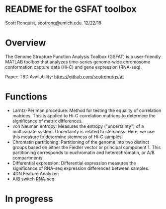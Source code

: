 # README for the GSFAT toolbox

Scott Ronquist, scotronq@umich.edu. 12/22/18

# Overview
The Genome Structure Function Analysis Toolbox (GSFAT) is a user-friendly
MATLAB toolbox that analyzes time-series genome-wide chromosome
conformation capture data (Hi-C) and gene expression (RNA-seq).

Paper: TBD
Availability: https://github.com/scotronq/gsfat

# Functions
- Larntz-Perlman procedure: Method for testing the equality of correlation
matrices. This is applied to Hi-C correlation matrices to determine the
significance of matrix differences.
- von Neuman entropy: Measures the entropy ("uncertainty") of a
multivariate system. Uncertainty is related to stemness. Here, we use this
measure to determine stemness of Hi-C samples.
- Chromatin partitioning: Partitioning of the genome into two distinct
groups based on either the Fiedler vector or principal component 1. This
partitioning corresponds to euchromatin and heterochromatin, or A/B
compartments.
- Differential expression: Differential expression measures the
significance of RNA-seq expression differences between samples.
- 4DN Feature Analyzer: 
- A/B switch RNA-seq: 

# In progress



